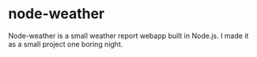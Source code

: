 # node-weather

Node-weather is a small weather report webapp built in Node.js. I made it as a small project one boring night.
